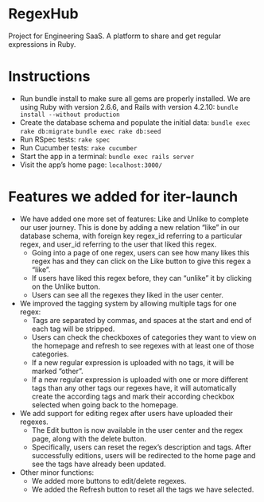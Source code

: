 # RegexHub
Project for Engineering SaaS. A platform to share and get regular expressions in Ruby.

# Instructions
* Run bundle install to make sure all gems are properly installed. We are using Ruby with version 2.6.6, and Rails with version 4.2.10:
 ```bundle install --without production```
* Create the database schema and populate the initial data:
```bundle exec rake db:migrate```
```bundle exec rake db:seed```
* Run RSpec tests:
```rake spec```
* Run Cucumber tests:
```rake cucumber```
* Start the app in a terminal:
```bundle exec rails server```
* Visit the app’s home page:
```localhost:3000/```

# Features we added for iter-launch
* We have added one more set of features: Like and Unlike to complete our user journey. This is done by adding a new relation “like” in our database schema, with foreign key regex_id referring to a particular regex, and user_id referring to the user that liked this regex. 
  * Going into a page of one regex, users can see how many likes this regex has and they can click on the Like button to give this regex a “like”.
  * If users have liked this regex before, they can “unlike” it by clicking on the Unlike button.
  * Users can see all the regexes they liked in the user center.
* We improved the tagging system by allowing multiple tags for one regex:
  * Tags are separated by commas, and spaces at the start and end of each tag will be stripped.
  * Users can check the checkboxes of categories they want to view on the homepage and refresh to see regexes with at least one of those categories.
  * If a new regular expression is uploaded with no tags, it will be marked “other”.
  * If a new regular expression is uploaded with one or more different tags than any other tags our regexes have, it will automatically create the according tags and mark their according checkbox selected when going back to the homepage.
* We add support for editing regex after users have uploaded their regexes.
  * The Edit button is now available in the user center and the regex page, along with the delete button.
  * Specifically, users can reset the regex’s description and tags. After successfully editions, users will be redirected to the home page and see the tags have already been updated.
* Other minor functions:
  * We added more buttons to edit/delete regexes.
  * We added the Refresh button to reset all the tags we have selected.
